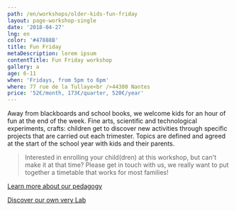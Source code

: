 ```yaml
---
path: /en/workshops/older-kids-fun-friday
layout: page-workshop-single
date: '2018-04-27'
lng: en
color: '#47888B'
title: Fun Friday
metaDescription: lorem ipsum
contentTitle: Fun Friday workshop
gallery: a
age: 6-11
when: 'Fridays, from 5pm to 6pm'
where: 77 rue de la Tullaye<br />44300 Nantes
price: '52€/month, 173€/quarter, 520€/year'
---
```

Away from blackboards and school books, we welcome kids for an hour of fun at the end of the week. Fine arts, scientific and technological experiments, crafts: children get to discover new activities through specific projects that are carried out each trimester. Topics are defined and agreed at the start of the school year with kids and their parents. 



> Interested in enrolling your child(dren) at this workshop, but can't make it at that time? Please get in touch with us, we really want to put together a timetable that works for most families!

[Learn more about our pedagogy](/en/pedagogy)

[Discover our own very Lab](https://llfk.netlify.com/en/workshops/)
